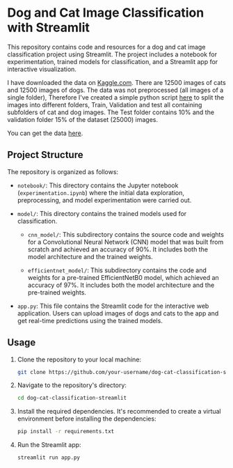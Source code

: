 # Dog and Cat Image Classification with Streamlit

This repository contains code and resources for a dog and cat image classification project using Streamlit. The project includes a notebook for experimentation, trained models for classification, and a Streamlit app for interactive visualization.


I have downloaded the data on [Kaggle.com](https://www.kaggle.com/). There are 12500 images of cats and 12500 images of dogs. The data was not preprocessed (all images of a single folder), Therefore I've created a simple python script [here](https://drive.google.com/file/d/1sivJQm4nJLSNLnC-D9gonHQdTPq6xnAH/view?usp=sharing) to split the images into different folders, Train, Validation and test all containing subfolders of cat and dog images. The Test folder contains 10% and the validation folder 15% of the dataset (25000) images.

You can get the data [here](https://drive.google.com/file/d/1w2Z-XREFr7bCLfLCJ5dKPo4osOsjjZxx/view?usp=sharing).

## Project Structure

The repository is organized as follows:

- `notebook/`: This directory contains the Jupyter notebook (`experimentation.ipynb`) where the initial data exploration, preprocessing, and model experimentation were carried out.

- `model/`: This directory contains the trained models used for classification.

  - `cnn_model/`: This subdirectory contains the source code and weights for a Convolutional Neural Network (CNN) model that was built from scratch and achieved an accuracy of 90%. It includes both the model architecture and the trained weights.

  - `efficientnet_model/`: This subdirectory contains the code and weights for a pre-trained EfficientNetB0 model, which achieved an accuracy of 97%. It includes both the model architecture and the pre-trained weights.

- `app.py`: This file contains the Streamlit code for the interactive web application. Users can upload images of dogs and cats to the app and get real-time predictions using the trained models.

## Usage

1. Clone the repository to your local machine:

   ```bash
   git clone https://github.com/your-username/dog-cat-classification-streamlit.git

2. Navigate to the repository's directory:

   ```bash
   cd dog-cat-classification-streamlit
   
3. Install the required dependencies. It's recommended to create a virtual environment before installing the dependencies:

   ```bash
   pip install -r requirements.txt

4. Run the Streamlit app:

    ```bash
    streamlit run app.py

